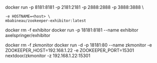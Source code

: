 docker run -p 8181:8181 -p 2181:2181 -p 2888:2888 -p 3888:3888 \

    -e HOSTNAME=<host> \
    mbabineau/zookeeper-exhibitor:latest

docker rm -f exhibitor
docker run -p 18181:8181 --name exhibitor axelspringer/exhibitor

docker rm -f zkmonitor
docker run -d -p 18181:80 --name zkmonitor -e ZOOKEEPER_HOST=192.168.1.22 -e ZOOKEEPER_PORT=15301  nextdoor/zkmonitor -z 192.168.1.22:15301